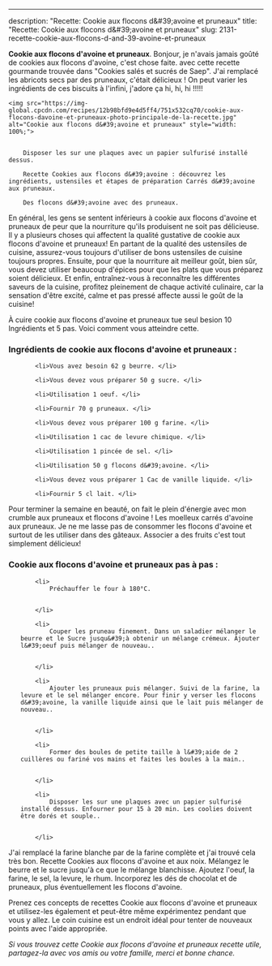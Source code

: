 ---
description: "Recette: Cookie aux flocons d&amp;#39;avoine et pruneaux"
title: "Recette: Cookie aux flocons d&amp;#39;avoine et pruneaux"
slug: 2131-recette-cookie-aux-flocons-d-and-39-avoine-et-pruneaux

<p>
	<strong>Cookie aux flocons d&#39;avoine et pruneaux</strong>. 
	Bonjour, je n&#39;avais jamais goûté de cookies aux flocons d&#39;avoine, c&#39;est chose faite. avec cette recette gourmande trouvée dans &#34;Cookies salés et sucrés de Saep&#34;. J&#39;ai remplacé les abricots secs par des pruneaux, c&#39;était délicieux ! On peut varier les ingrédients de ces biscuits à l&#39;infini, j&#39;adore ça hi, hi, hi !!!!!
</p>
<p>
	
	<img src="https://img-global.cpcdn.com/recipes/12b98bfd9e4d5ff4/751x532cq70/cookie-aux-flocons-davoine-et-pruneaux-photo-principale-de-la-recette.jpg" alt="Cookie aux flocons d&#39;avoine et pruneaux" style="width: 100%;">
	
	
		Disposer les sur une plaques avec un papier sulfurisé installé dessus.
	
		Recette Cookies aux flocons d&#39;avoine : découvrez les ingrédients, ustensiles et étapes de préparation Carrés d&#39;avoine aux pruneaux.
	
		Des flocons d&#39;avoine avec des pruneaux.
	
</p>

En général, les gens se sentent inférieurs à cookie aux flocons d&#39;avoine et pruneaux de peur que la nourriture qu'ils produisent ne soit pas délicieuse. Il y a plusieurs choses qui affectent la qualité gustative de cookie aux flocons d&#39;avoine et pruneaux! En partant de la qualité des ustensiles de cuisine, assurez-vous toujours d'utiliser de bons ustensiles de cuisine toujours propres. Ensuite, pour que la nourriture ait meilleur goût, bien sûr, vous devez utiliser beaucoup d'épices pour que les plats que vous préparez soient délicieux. Et enfin, entraînez-vous à reconnaître les différentes saveurs de la cuisine, profitez pleinement de chaque activité culinaire, car la sensation d'être excité, calme et pas pressé affecte aussi le goût de la cuisine!

<!--inarticleads1-->

À cuire cookie aux flocons d&#39;avoine et pruneaux tue seul besion 10 Ingrédients et 5 pas. Voici comment vous atteindre cette.

<h3>Ingrédients de cookie aux flocons d&#39;avoine et pruneaux :</h3>

<ol>
	
		<li>Vous avez besoin 62 g beurre. </li>
	
		<li>Vous devez vous préparer 50 g sucre. </li>
	
		<li>Utilisation 1 oeuf. </li>
	
		<li>Fournir 70 g pruneaux. </li>
	
		<li>Vous devez vous préparer 100 g farine. </li>
	
		<li>Utilisation 1 cac de levure chimique. </li>
	
		<li>Utilisation 1 pincée de sel. </li>
	
		<li>Utilisation 50 g flocons d&#39;avoine. </li>
	
		<li>Vous devez vous préparer 1 Cac de vanille liquide. </li>
	
		<li>Fournir 5 cl lait. </li>
	
</ol>

Pour terminer la semaine en beauté, on fait le plein d&#39;énergie avec mon crumble aux pruneaux et flocons d&#39;avoine ! Les moelleux carrés d&#39;avoine aux pruneaux. Je ne me lasse pas de consommer les flocons d&#39;avoine et surtout de les utiliser dans des gâteaux. Associer a des fruits c&#39;est tout simplement délicieux! 

<!--inarticleads2-->

<h3>Cookie aux flocons d&#39;avoine et pruneaux pas à pas :</h3>

<ol>
	
		<li>
			Préchauffer le four à 180°C.
			
			
		</li>
	
		<li>
			Couper les pruneau finement. Dans un saladier mélanger le beurre et le Sucre jusqu&#39;à obtenir un mélange crémeux. Ajouter l&#39;oeuf puis mélanger de nouveau..
			
			
		</li>
	
		<li>
			Ajouter les pruneaux puis mélanger. Suivi de la farine, la levure et le sel mélanger encore. Pour finir y verser les flocons d&#39;avoine, la vanille liquide ainsi que le lait puis mélanger de nouveau..
			
			
		</li>
	
		<li>
			Former des boules de petite taille à l&#39;aide de 2 cuillères ou fariné vos mains et faites les boules à la main..
			
			
		</li>
	
		<li>
			Disposer les sur une plaques avec un papier sulfurisé installé dessus. Enfourner pour 15 à 20 min. Les coolies doivent être dorés et souple..
			
			
		</li>
	
</ol>

J&#39;ai remplacé la farine blanche par de la farine complète et j&#39;ai trouvé cela très bon. Recette Cookies aux flocons d&#39;avoine et aux noix. Mélangez le beurre et le sucre jusqu&#39;à ce que le mélange blanchisse. Ajoutez l&#39;oeuf, la farine, le sel, la levure, le rhum. Incorporez les dés de chocolat et de pruneaux, plus éventuellement les flocons d&#39;avoine. 

<!--inarticleads1-->

<p>
Prenez ces concepts de recettes Cookie aux flocons d&#39;avoine et pruneaux et utilisez-les également et peut-être même expérimentez pendant que vous y allez. Le coin cuisine est un endroit idéal pour tenter de nouveaux points avec l'aide appropriée.
</p>

<p>
<i>Si vous trouvez cette Cookie aux flocons d&#39;avoine et pruneaux recette utile, partagez-la avec vos amis ou votre famille, merci et bonne chance.</i>
</p>
